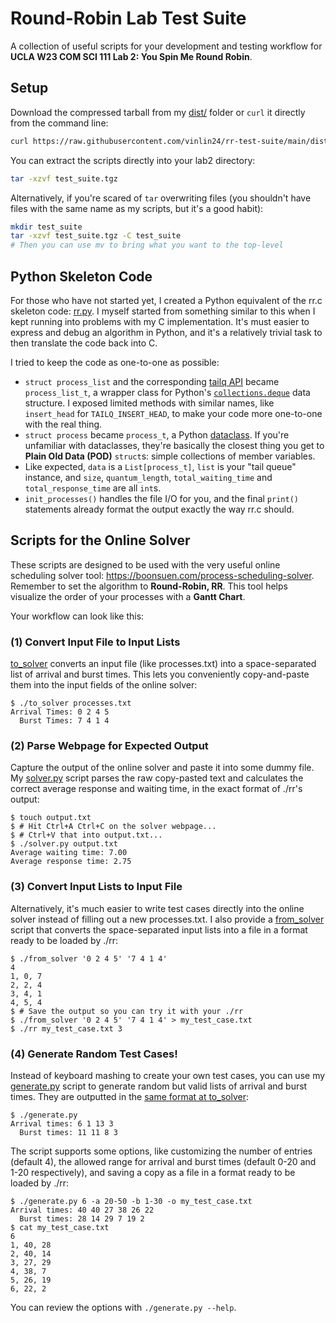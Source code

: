 # Round-Robin Lab Test Suite


A collection of useful scripts for your development and testing workflow for **UCLA W23 COM SCI 111 Lab 2: You Spin Me Round Robin**.


## Setup


Download the compressed tarball from my [dist/](dist/) folder or `curl` it directly from the command line:

```sh
curl https://raw.githubusercontent.com/vinlin24/rr-test-suite/main/dist/test_suite.tgz -o test_suite.tgz
```

You can extract the scripts directly into your lab2 directory:

```sh
tar -xzvf test_suite.tgz
```

Alternatively, if you're scared of `tar` overwriting files (you shouldn't have files with the same name as my scripts, but it's a good habit):

```sh
mkdir test_suite
tar -xzvf test_suite.tgz -C test_suite
# Then you can use mv to bring what you want to the top-level
```


## Python Skeleton Code


For those who have not started yet, I created a Python equivalent of the rr.c skeleton code: [rr.py](rr.py). I myself started from something similar to this when I kept running into problems with my C implementation. It's must easier to express and debug an algorithm in Python, and it's a relatively trivial task to then translate the code back into C.

I tried to keep the code as one-to-one as possible:

* `struct process_list` and the corresponding [tailq API](https://man7.org/linux/man-pages/man3/tailq.3.html) became `process_list_t`, a wrapper class for Python's [`collections.deque`](https://docs.python.org/3/library/collections.html#collections.deque) data structure. I exposed limited methods with similar names, like `insert_head` for `TAILQ_INSERT_HEAD`, to make your code more one-to-one with the real thing.
* `struct process` became `process_t`, a Python [dataclass](https://docs.python.org/3/library/dataclasses.html). If you're unfamiliar with dataclasses, they're basically the closest thing you get to **Plain Old Data (POD)** `struct`s: simple collections of member variables.
* Like expected, `data` is a `List[process_t]`, `list` is your "tail queue" instance, and `size`, `quantum_length`, `total_waiting_time` and `total_response_time` are all `int`s.
* `init_processes()` handles the file I/O for you, and the final `print()` statements already format the output exactly the way rr.c should.


## Scripts for the Online Solver


These scripts are designed to be used with the very useful online scheduling solver tool: https://boonsuen.com/process-scheduling-solver. Remember to set the algorithm to **Round-Robin, RR**. This tool helps visualize the order of your processes with a **Gantt Chart**.

Your workflow can look like this:


### (1) Convert Input File to Input Lists


[to_solver](to_solver) converts an input file (like processes.txt) into a space-separated list of arrival and burst times. This lets you conveniently copy-and-paste them into the input fields of the online solver:

```console
$ ./to_solver processes.txt
Arrival Times: 0 2 4 5
  Burst Times: 7 4 1 4
```


### (2) Parse Webpage for Expected Output


Capture the output of the online solver and paste it into some dummy file. My [solver.py](solver.py) script parses the raw copy-pasted text and calculates the correct average response and waiting time, in the exact format of ./rr's output:

```console
$ touch output.txt
$ # Hit Ctrl+A Ctrl+C on the solver webpage...
$ # Ctrl+V that into output.txt...
$ ./solver.py output.txt
Average waiting time: 7.00
Average response time: 2.75
```


### (3) Convert Input Lists to Input File


Alternatively, it's much easier to write test cases directly into the online solver instead of filling out a new processes.txt. I also provide a [from_solver](from_solver) script that converts the space-separated input lists into a file in a format ready to be loaded by ./rr:

```console
$ ./from_solver '0 2 4 5' '7 4 1 4'
4
1, 0, 7
2, 2, 4
3, 4, 1
4, 5, 4
$ # Save the output so you can try it with your ./rr
$ ./from_solver '0 2 4 5' '7 4 1 4' > my_test_case.txt
$ ./rr my_test_case.txt 3
```


### (4) Generate Random Test Cases!


Instead of keyboard mashing to create your own test cases, you can use my [generate.py](generate.py) script to generate random but valid lists of arrival and burst times. They are outputted in the [same format at to_solver](#1-convert-input-file-to-input-lists):

```console
$ ./generate.py
Arrival times: 6 1 13 3
  Burst times: 11 11 8 3
```

The script supports some options, like customizing the number of entries (default 4), the allowed range for arrival and burst times (default 0-20 and 1-20 respectively), and saving a copy as a file in a format ready to be loaded by ./rr:

```console
$ ./generate.py 6 -a 20-50 -b 1-30 -o my_test_case.txt
Arrival times: 40 40 27 38 26 22
  Burst times: 28 14 29 7 19 2
$ cat my_test_case.txt
6
1, 40, 28
2, 40, 14
3, 27, 29
4, 38, 7
5, 26, 19
6, 22, 2
```

You can review the options with `./generate.py --help`.

